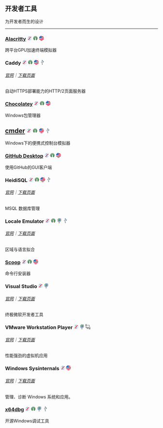 ## 开发者工具

为开发者而生的设计

---

### [Alacritty](https://github.com/jwilm/alacritty) ![](/assets/图片2.png) ![](/assets/open-source-icon.png) ![](/assets/united-states.png)

跨平台GPU加速终端模拟器

### Caddy ![](/assets/图片2.png) ![](/assets/open-source-icon.png) ![](/assets/united-states.png) ![](/assets/usb.png)

###### [官网](https://caddyserver.com/)｜[下载页面](https://caddyserver.com/download)

自动HTTPS部署能力的HTTP/2页面服务器

### [Chocolatey](https://chocolatey.org/) ![](/assets/图片2.png) ![](/assets/open-source-icon.png) ![](/assets/united-states.png)

Windows包管理器

## [cmder](http://cmder.net/) ![](/assets/图片2.png) ![](/assets/open-source-icon.png) ![](/assets/united-states.png) ![](/assets/usb.png)

Windows下的便携式控制台模拟器

### [GitHub Desktop](https://windows.github.com/) ![](/assets/图片2.png) ![](/assets/open-source-icon.png) ![](/assets/united-states.png)

使用GitHub的GUI客户端

### HeidiSQL ![](/assets/图片2.png) ![](/assets/open-source-icon.png) ![](/assets/united-states.png) ![](/assets/usb.png)

###### [官网](https://www.heidisql.com/)｜[下载页面](https://www.heidisql.com/download.php)

MSQL 数据库管理

### Locale Emulator ![](/assets/图片2.png) ![](/assets/open-source-icon.png) ![](/assets/earth-globe.png) ![](/assets/usb.png)

###### [官网](http://pooi.moe/Locale-Emulator/)｜[下载页面](https://github.com/xupefei/Locale-Emulator/releases)

区域与语言拟合

### [Scoop](https://github.com/lukesampson/scoop) ![](/assets/图片2.png) ![](/assets/open-source-icon.png) ![](/assets/united-states.png)

命令行安装器

### Visual Studio ![](/assets/图片2.png) ![](/assets/earth-globe.png)

###### [官网](https://www.visualstudio.com/)｜[下载页面](https://www.visualstudio.com/downloads/)

终极微软开发者工具

### VMware Workstation Player ![](/assets/图片2.png) ![](/assets/earth-globe.png) ![](/assets/multi_platform.png)

###### [官网](https://www.vmware.com/)｜[下载页面](https://www.vmware.com/products/player/playerpro-evaluation.html)

性能强劲的虚拟机应用

### Windows Sysinternals ![](/assets/图片2.png) ![](/assets/united-states.png)

###### [官网](https://technet.microsoft.com/en-us/sysinternals/)｜[下载页面](https://technet.microsoft.com/en-us/bb545027)

管理、诊断 Windows 系统和应用。

### [x64dbg](http://x64dbg.com) ![](/assets/图片2.png) ![](/assets/open-source-icon.png) ![](/assets/earth-globe.png) ![](/assets/usb.png)

开源Windows调试工具

